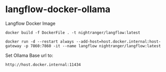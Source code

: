 # langflow-docker-ollama
Langflow Docker Image

```docker build -f DockerFile . -t nightranger/langflow:latest```

```docker run -d --restart always --add-host=host.docker.internal:host-gateway -p 7860:7860 -it --name langflow nightranger/langflow:latest```

Set Ollama Base url to:

```http://host.docker.internal:11434```
